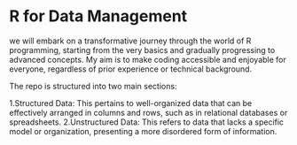 # R for Data Management

we will embark on a transformative journey through the world of R programming, starting from the very basics and gradually progressing to advanced concepts. My aim is to make coding 
accessible and enjoyable for everyone, regardless of prior experience or technical background.

The repo is structured into two main sections:

1.Structured Data: This pertains to well-organized data that can be effectively arranged in columns and rows, such as in relational databases or spreadsheets.
2.Unstructured Data: This refers to data that lacks a specific model or organization, presenting a more disordered form of information.
